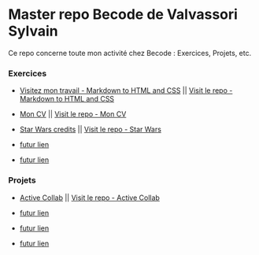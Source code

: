 
[vue-dark_repo]: https://github-readme-stats.vercel.app/api/pin/?username=Sylvain-Valvassori&repo=Master-repo-Becode-Valvassori-Sylvain&cache_seconds=86400&theme=vue-dark


# Master repo Becode de Valvassori Sylvain
Ce repo concerne toute mon activité chez Becode : Exercices, Projets, etc. 

### Exercices 

  - [Visitez mon travail - Markdown to HTML and CSS](https://sylvain-valvassori.github.io/Markdown-warmup-html-css/)    ||    [Visit le repo - Markdown to HTML and CSS](https://github.com/Sylvain-Valvassori/Markdown-warmup-html-css.git)
  
  
  - [Mon CV](https://sylvain-valvassori.github.io/My-CV/)    ||    [Visit le repo - Mon CV](https://github.com/Sylvain-Valvassori/My-CV)            
 
 
 - [Star Wars credits](https://sylvain-valvassori.github.io/Star-Wars-crawl/)    ||    [Visit le repo - Star Wars](https://github.com/Sylvain-Valvassori/Star-Wars-crawl)            
 
 
  - [futur lien](https://www.google.com)
  - [futur lien](https://www.google.com)









### Projets

  - [Active Collab](https://sylvain-valvassori.github.io/Project-active.collab.github.io/)    ||    [Visit le repo - Active Collab](https://github.com/Sylvain-Valvassori/Project-active.collab.github.io)  
  
  
  - [futur lien](https://www.google.com)
  - [futur lien](https://www.google.com)
  - [futur lien](https://www.google.com)



